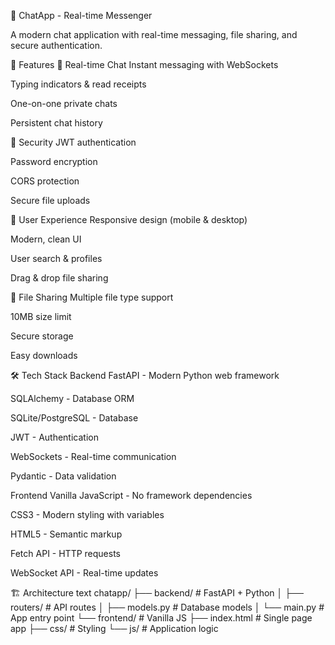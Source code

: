 💬 ChatApp - Real-time Messenger

A modern chat application with real-time messaging, file sharing, and secure authentication.

🚀 Features
💬 Real-time Chat
Instant messaging with WebSockets

Typing indicators & read receipts

One-on-one private chats

Persistent chat history

🔐 Security
JWT authentication

Password encryption

CORS protection

Secure file uploads

📱 User Experience
Responsive design (mobile & desktop)

Modern, clean UI

User search & profiles

Drag & drop file sharing

📁 File Sharing
Multiple file type support

10MB size limit

Secure storage

Easy downloads

🛠 Tech Stack
Backend
FastAPI - Modern Python web framework

SQLAlchemy - Database ORM

SQLite/PostgreSQL - Database

JWT - Authentication

WebSockets - Real-time communication

Pydantic - Data validation

Frontend
Vanilla JavaScript - No framework dependencies

CSS3 - Modern styling with variables

HTML5 - Semantic markup

Fetch API - HTTP requests

WebSocket API - Real-time updates

🏗 Architecture
text
chatapp/
├── backend/          # FastAPI + Python
│   ├── routers/     # API routes
│   ├── models.py    # Database models
│   └── main.py      # App entry point
└── frontend/        # Vanilla JS
    ├── index.html   # Single page app
    ├── css/         # Styling
    └── js/          # Application logic
